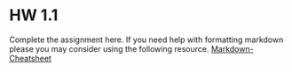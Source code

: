 # HW 1.1

Complete the assignment here. If you need help with formatting markdown please you may consider using the following resource. [Markdown-Cheatsheet](https://github.com/adam-p/markdown-here/wiki/Markdown-Cheatsheet)
